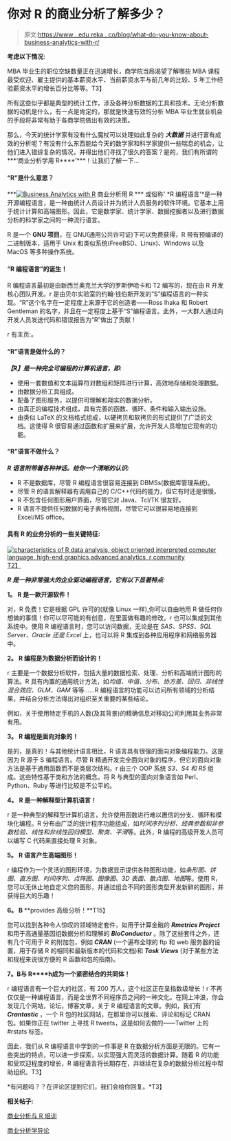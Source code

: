 # 你对 R 的商业分析了解多少？

> 原文:[https://www . edu reka . co/blog/what-do-you-know-about-business-analytics-with-r/](https://www.edureka.co/blog/what-do-you-know-about-business-analytics-with-r/)

**考虑以下情况:**

MBA 毕业生的职位空缺数量正在迅速增长，商学院当局渴望了解哪些 MBA 课程最受欢迎、雇主提供的基本薪资水平、当前薪资水平与前几年的比较、5 年工作经验薪资水平的增长百分比等等。T3】

所有这些似乎都是典型的统计工作，涉及各种分析数据的工具和技术。无论分析数据的动机是什么，有一点是肯定的，那就是快速有效的分析 MBA 毕业生就业机会的手段将非常有助于各商学院做出有效的决策。

那么，今天的统计学家有没有什么魔杖可以处理如此复杂的 ***大数据*** 并进行富有成效的分析呢？有没有什么东西能给今天的数学家和科学家提供一些喘息的机会，让他们进入错综复杂的情况，并得出他们寻找了很久的答案？是的，我们有所谓的***‘商业分析学用 R****’***！让我们了解一下…

#### “R”是什么意思？

***[![Business Analytics with R](../Images/28b763e2d0bc0d3cfcc573053ee4c678.png "Business Analytics with R")](https://cdn.edureka.co/blog/wp-content/uploads/2013/05/bar-what-u-know-img2.png) 商业分析用 R *** 或俗称' *R 编程语言'*是一种开源编程语言，是一种由统计人员设计并为统计人员服务的软件环境。它基本上用于统计计算和高端图形。因此，它是数学家、统计学家、数据挖掘者以及进行数据分析的科学家之间的一种流行语言。

R 是一个 **GNU 项目**，在 GNU(通用公共许可证)下可以免费获得，R 带有预编译的二进制版本，适用于 Unix 和类似系统(FreeBSD、Linux)、Windows 以及 MacOS 等多种操作系统。

#### “R 编程语言”的诞生！

R 编程语言最初是由新西兰奥克兰大学的罗斯伊哈卡和 T2 编写的，现在由 R 开发核心团队开发。r 是由贝尔实验室的约翰·钱伯斯开发的“S”编程语言的一种实现。“R”这个名字在一定程度上来源于它的创造者——Ross Ihaka 和 Robert Gentleman 的名字，并且在一定程度上基于“S”编程语言。此外，一大群人通过向开发人员发送代码和错误报告为“R”做出了贡献！

r 有主页:。

#### “R”语言是做什么的？

***【R】是一种完全可编程的计算机语言，即:***

*   使用一套数值和文本运算符对数组和矩阵进行计算，高效地存储和处理数据。
*   由数据分析工具组成。
*   配备了图形服务，以提供可理解和翔实的数据分析。
*   由真正的编程技术组成，具有完善的函数、循环、条件和输入输出设施。
*   由类似 LaTeX 的文档格式组成，以硬拷贝和软拷贝的形式提供了广泛的文档。这使得 R 很容易通过函数和扩展来扩展，允许开发人员增加它现有的功能。

#### “R”语言不做什么？

***R 语言附带着各种神话。给你一个清晰的认识:***

*   R 不是数据库，尽管 R 编程语言很容易连接到 DBMSs(数据库管理系统)。
*   尽管 R 的语言解释器有调用自己的 C/C++代码的能力，但它有时还是很慢。
*   R 不包含任何图形用户界面，尽管它对 Java、Tcl/TK 很友好。
*   R 语言不提供任何数据的电子表格视图，尽管它可以很容易地连接到 Excel/MS office。

#### 具有 R 的业务分析的一些关键特征:

[![characteristics of R,data analysis, object oriented,interpreted computer language, high-end graphics,advanced analytics, r community](../Images/2b1ab6ce92366fa4389c068939955850.png "characteristics of R,data analysis, object oriented,interpreted computer language, high-end graphics,advanced analytics, r community")T2】](https://cdn.edureka.co/blog/wp-content/uploads/2013/05/bar-what-u-know-img3.jpg)

***R 是一种非常强大的企业驱动编程语言，它有以下显著特点:***

**1。** **R 是一款开源软件！**

对，R 免费！它是根据 GPL 许可的(就像 Linux 一样),你可以自由地用 R 做任何你想做的事情！你可以尽可能的有创意，在里面做有趣的修改。r 也可以集成到其他系统中。使用 R 编程语言时，您可以访问数据，无论是在 *SAS、SPSS、SQL Server、Oracle 还是 Excel* 上，也可以将 R 集成到各种应用程序和网络服务器中。

**2。** **R 编程是为数据分析而设计的！**

r 主要是一个数据分析软件，包括大量的数据检索、处理、分析和高端统计图形的算法。R 具有内置的通用统计方法，如*均值、中值、分布、协方差、回归、非线性混合效应、GLM、GAM* 等等……R 编程语言的功能可以访问所有领域的分析结果，并结合分析方法得出对组织至关重要的某些结论。

例如，关于使用特定手机的人数(及其背景)的精确信息对移动公司利用其业务非常有用。

**3。** **R 编程是面向对象的！**

是的，是真的！与其他统计语言相比，R 语言具有很强的面向对象编程能力。这是因为 R 源于 S 编程语言。尽管 R 精通开发完全面向对象的程序，但它的面向对象方法是基于通用函数而不是类层次结构。r 由三个 OOP 系统 *S3、S4 和 R5* 组成。这些特性基于类和方法的概念。将 R 与典型的面向对象语言如 Perl、Python、Ruby 等进行比较是不公平的。

**4。** **R 是一种解释型计算机语言！**

r 是一种典型的解释型计算机语言，允许使用函数进行难以置信的分支、循环和模块化编程。R 分布由广泛的统计程序功能组成，如*时间序列分析、经典参数和非参数检验、线性和非线性回归模型、聚类、平滑*等。此外，R 编程的高级开发人员可以编写 C 代码来直接处理 R 对象。

**5。** **R 语言产生高端图形！**

r 编程作为一个灵活的图形环境，为数据显示提供各种图形功能，如*条形图、饼图、直方图、时间序列、点阵图、图像图、3D 表面、散点图、地图*等。使用 R，您可以无休止地自定义您的图形，并通过组合不同的图形类型开发新鲜的图形，并获得巨大的乐趣！

**6。 B** **provides 高级分析！**T15】

您可以找到各种令人惊叹的领域特定套件，如用于计算金融的 ***Rmetrics Project*** 和用于高通量基因组数据分析和理解的 ***BioConductor*** 。除了这些套件之外，还有几个可用于 R 的附加包，例如 ***CRAN*** (一个遍布全球的 ftp 和 web 服务器的设置，用于存储 R 的相同和最新版本的代码和文档)和 ***Task Views*** (对于某些方法和规程来说很方便的 R 函数和包的指南)。

**7。**B**与 R****h成为一个紧密结合的共同体！**

r 编程语言有一个巨大的社区，有 200 万人，这个社区正在呈指数级增长！r 不再仅仅是一种编程语言，而是全世界不同程序员之间的一种文化。在网上冲浪，你会发现几个网站，论坛，博客文章，关于 R 编程语言的文章。例如，我们有 ***Crantastic*** ，一个 R 包的社区网站，在那里你可以搜索、评论和标记 CRAN 包。如果你正在 twitter 上寻找 R tweets，这是如何去做的——Twitter 上的#rstats 标签。

因此，我们从 R 编程语言中学到的一件事是 R 在数据分析方面是无限的。它有一些突出的特点，可以进一步探索，以实现强大而灵活的数据计算。随着 R 的功能和受欢迎程度的增长，R 编程语言将长期存在，并继续在复杂的数据分析过程中帮助组织。T3】

*有问题吗？？在评论区提到它们，我们会给你回复。*T3】

**相关帖子:**

[商业分析与 R 培训](https://www.edureka.co/r-for-analytics)

[商业分析学导论](https://www.edureka.co/blog/videos/introduction-business-analytics-with-r/ "Introduction to Business Analytics with R")